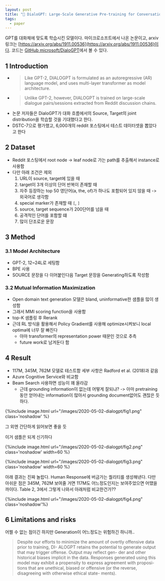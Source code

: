 ```yaml
---
layout: post
title: "📃 DialoGPT: Large-Scale Generative Pre-training for Conversational Response Generation 리뷰"
tags:
  - paper
---
```


GPT를 대화체에 맞도록 학습시킨 모델이다. 마이크로소프트에서 나온 논문이고, arxiv링크는 [https://arxiv.org/abs/1911.00536](https://arxiv.org/abs/1911.00536)이다. 코드는 [GitHub microsoft/DialoGPT](https://github.com/microsoft/DialoGPT)에서 볼 수 있다.

## 1 Introduction

* > Like GPT-2, DIALOGPT is formulated as an autoregressive (AR) language model, and uses multi-layer transformer as model architecture.
* > Unlike GPT-2, however, DIALOGPT is trained on large-scale dialogue pairs/sessions extracted from Reddit discussion chains.
* 논문 저자들은 DialoGPT가 대화 흐름에서의 Source, Target의 joint distribution을 학습할 것을 기대했다고 한다.
* DSTC-7으로 평가했고, 6,000개의 reddit 포스팅에서 테스트 데이터셋을 뽑았다고 한다

## 2 Dataset

* Reddit 포스팅에서 root node -> leaf node로 가는 path를 추출해서 instance로 사용함
* 다만 아래 조건은 제외
  1. URL이 source, target에 있을 때
  2. target이 3개 이상의 단어 반복이 존재할 때
  3. 자주 등장하는 top 50 영단어(a, the, of)가 하나도 포함되어 있지 않을 때 -> 외국어로 생각함
  4. special marker가 존재할 때 `[`, `]`
  5. source, target sequence가 200단어를 넘을 때
  6. 공격적인 단어를 포함할 떄
  7. 많이 단조로운 문장

## 3 Method

### 3.1 Model Architecture

* GPT-2, 12~24L로 세팅함
* BPE 사용
* SOURCE 문장을 다 이어붙인다음 Target 문장을 Generating하도록 작성함

### 3.2 Mutual Information Maximization

* Open domain text generation 모델은 bland, uninformative한 샘플을 많이 생성함
* 그래서 MMI scoring function을 사용함
* top-K 샘플링 후 Rerank
* 근데 RL 방식을 활용해서 Policy Gradient를 사용해 optimize시켜보니 local optima에 너무 잘 빠진다
  * 아마 transformer의 representation power 때문인 것으로 추측
  * future work로 남겨둔다 함

## 4 Result

* 117M, 345M, 762M 모델로 테스트함 세부 사항은 Radford et al. (2018)과 같음
* Azure Cognitive Service와 비교함
* Beam Search 사용하면 성능이 꽤 올라감
  * 근데 grounding information이 없는데 어떻게 잘되냐? -> 아마 pretraining 동안 얻어내는 information이 많아서 grounding document없어도 괜찮은 듯 하다.

{%include image.html url="/images/2020-05-02-dialogpt/fig1.png" class='noshadow' %}

그 외엔 간단하게 읽어보면 좋을 듯

이거 샘플은 되게 신기하다

{%include image.html url="/images/2020-05-02-dialogpt/fig2.png" class='noshadow' width=60 %}

{%include image.html url="/images/2020-05-02-dialogpt/fig3.png" class='noshadow' width=60 %}

아래 결과는 진짜 놀랍다. Human Response에 버금가는 퀄리티를 생성해낸다. 다만 아쉬운 점은 345M, 762M 보여줄 거면 117M도 어느정도인지는 보여주었으면 어땠을까이다. Table 2, 3에서 그렇게 나와서 아래처럼 비교한건가??

{%include image.html url="/images/2020-05-02-dialogpt/fig4.png" class='noshadow'%}

## 6 Limitations and risks

어쩔 수 없는 점이긴 하지만 Generation이 어느정도는 위험하긴 하니까..

> Despite our efforts to minimize the amount of overtly offensive data prior to training, DI- ALOGPT retains the potential to generate output that may trigger offense. Output may reflect gen- der and other historical biases implicit in the data. Responses generated using this model may exhibit a propensity to express agreement with proposi- tions that are unethical, biased or offensive (or the reverse, disagreeing with otherwise ethical state- ments).
